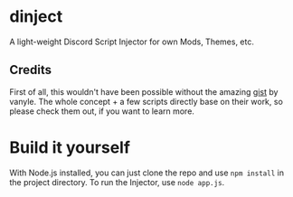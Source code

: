 # dinject
 A light-weight Discord Script Injector for own Mods, Themes, etc.
 
## Credits
First of all, this wouldn't have been possible without the amazing [gist](https://gist.github.com/vanyle/edbdd0c28a0150af3b905b99a4c48f00) by vanyle.
The whole concept + a few scripts directly base on their work, so please check them out, if you want to learn more.

# Build it yourself
With Node.js installed, you can just clone the repo and use `npm install` in the project directory.
To run the Injector, use `node app.js`.
